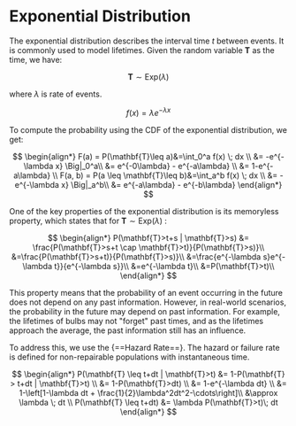 # **Exponential Distribution**

The exponential distribution describes the interval time $t$ between events. It is commonly used to model lifetimes. Given the random variable $\mathbf{T}$ as the time, we have:

$$
\mathbf{T} \sim \text{Exp}(\lambda)
$$

where $\lambda$ is rate of events.

$$
f(x) = \lambda e^{-\lambda x}
$$

To compute the probability using the CDF of the exponential distribution, we get:

$$
\begin{align*}
F(a) = P(\mathbf{T}\leq a)&=\int_0^a f(x) \; dx \\
&= -e^{-\lambda x} \Big|_0^a\\
&= e^{-0\lambda} - e^{-a\lambda} \\
&= 1-e^{-a\lambda} \\
F(a, b) = P(a \leq \mathbf{T}\leq b)&=\int_a^b f(x) \; dx \\
&= -e^{-\lambda x} \Big|_a^b\\
&= e^{-a\lambda} - e^{-b\lambda} 
\end{align*}
$$

One of the key properties of the exponential distribution is its memoryless property, which states that for $\mathbf{T} \sim \text{Exp}(\lambda)$ :

$$
\begin{align*}
P(\mathbf{T}>t+s | \mathbf{T}>s) &= \frac{P(\mathbf{T}>s+t \cap \mathbf{T}>t)}{P(\mathbf{T}>s)}\\
&=\frac{P(\mathbf{T}>s+t)}{P(\mathbf{T}>s)}\\
&=\frac{e^{-\lambda s}e^{-\lambda t}}{e^{-\lambda s}}\\
&=e^{-\lambda t}\\
&=P(\mathbf{T}>t)\\
\end{align*}
$$

This property means that the probability of an event occurring in the future does not depend on any past information. However, in real-world scenarios, the probability in the future may depend on past information. For example, the lifetimes of bulbs may not "forget" past times, and as the lifetimes approach the average, the past information still has an influence.

To address this, we use the {==Hazard Rate==}. The hazard or failure rate is defined for non-repairable populations with instantaneous time.

$$
\begin{align*}
P(\mathbf{T} \leq t+dt | \mathbf{T}>t) &= 1-P(\mathbf{T} > t+dt | \mathbf{T}>t) \\
&= 1-P(\mathbf{T}>dt) \\
&= 1-e^{-\lambda dt} \\
&= 1-\left[1-\lambda dt + \frac{1}{2}\lambda^2dt^2-\cdots\right]\\
&\approx \lambda \; dt \\
P(\mathbf{T} \leq t+dt) &= \lambda P(\mathbf{T}>t)\; dt
\end{align*}
$$

